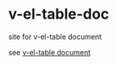 # v-el-table-doc

site for v-el-table document

see [v-el-table document](http://v-el-table.anbine.com/)